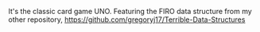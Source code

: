 It's the classic card game UNO. Featuring the FIRO data structure from my other repository, https://github.com/gregoryj17/Terrible-Data-Structures